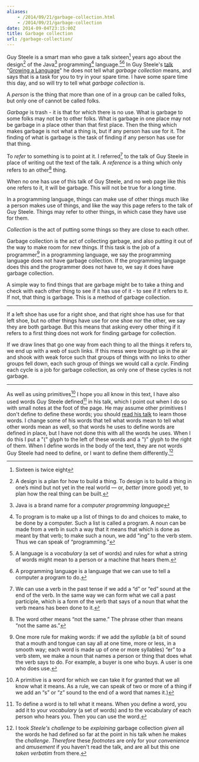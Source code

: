```yaml
---
aliases:
    - /2014/09/21/garbage-collection.html
    - /2014/09/21/garbage-collection
date: 2014-09-04T23:15:00Z
title: Garbage collection
url: /garbage-collection/
---
```


Guy Steele is a smart man who gave a talk sixteen[^1] years ago about the
design[^2] of the Java[^Java] programming[^programming] language.[^language][^programming_language]
In Guy Steele's [talk](https://www.youtube.com/watch?v=_ahvzDzKdB0) "[Growing a
Language](http://www.cs.virginia.edu/~evans/cs655/readings/steele.pdf)" he
does not tell what *garbage collection* means, and says that is a task
for you to try in
your spare time. I have some spare time this day, and so will try to tell
what *garbage collection* is.

A *person* is the thing that more than one of in a group can be called folks,
but only one of cannot be called folks.

*Garbage* is trash - it is that for which there is no use. What is garbage to some
folks may not be to other folks. What is garbage in one place may not be garbage
in a place other than that first place. Then the thing which makes garbage is not what a thing is, but
if any person has use for it. The finding of what is garbage is the task of
finding if any person has use for that thing.

To *refer* to something is to point at it. I referred[^ed] to the talk of Guy Steele
in place of writing out the text of the talk.
A *reference* is a thing which only refers to an other[^other] thing.

When no one has use of this talk of Guy Steele, and no web page like this one
refers to it, it will be garbage. This will not be true for a long time.

In a programming language, things can make use of other things much like a
person makes use of things, and like the way this page refers to the talk of Guy Steele.
Things may refer to other things, in which case they have use for them.

*Collection* is the act of putting some things so they are close to each other.

Garbage collection is the act of collecting garbage, and also putting it out
of the way to make room for new things. If this task is the job of a programmer[^programmer]
in a programming language, we say the programming language does not have
garbage collection. If the programming language does this and the
programmer does not have to, we say it does have garbage collection.

A simple way to find things that are garbage might be to take a thing and
check with each other thing to see if it has use of it - to see if it refers
to it. If not, that thing is garbage. This is a method of garbage collection.

------------------------

If a left shoe has use for a right shoe, and that right shoe has use for that
left shoe, but no other things have use for one shoe nor the other, we say
they are both garbage. But this means that asking every other thing if it refers
to a first thing does not work for finding garbage for collection.

If we draw lines that go one way from each thing to all the things it refers
to, we end up with a web of such links. If this mess were
brought up in the air and shook with weak force such that groups of things
with no links to other groups fell down, each such group of things we would call a
*cycle*. Finding each cycle is a job for garbage collection, as only one of
these cycles is not garbage.

-------------------------

As well as using primitives[^primitives] I hope you all know in this text, I have also used
words Guy Steele defined[^defined] in his talk, which I point out when I do so
with small notes at the foot of the page. He may assume other primitives I
don't define to define these words; you should [read his talk](http://www.cs.virginia.edu/~evans/cs655/readings/steele.pdf) to learn those
words. I change some of his words that tell what words mean to tell what other words mean as well, so that words he uses
to define words are defined in place, but I have not done this with all the
words he uses. When I do this I put a "(" glyph to the left of these words and
a ")" glyph to the right of them. When I define words in the body of
the text, they are not words Guy Steele had need to define, or I want to
define them differently.[^exception]

[^Java]: Java is a brand name for a *computer* *programming language*

[^1]: Sixteen is twice eight

[^2]: A design is a plan for how to build a thing. To design is to build a thing in one’s
    mind but not yet in the real world — or, *better* (more good) yet, to plan how the real thing can
    be built.

[^primitives]: A primitive is a word for which we can take it for granted that we all
    know what it means. As a rule, we can speak of two or more of a thing if we
    add an “s” or “z” sound to the end of a word that names it.)


[^defined]: To define a word is to tell what it means. When you define a word, you add it to your
    *vocabulary* (a set of words)
    and to the vocabulary of each person who hears you. Then you can use the
    word. 
    
[^other]: The word other means “not the same.” The phrase other than means
    “not the same as.”

[^computer]: A computer is a *machine* (a thing that can do a task with no help,
    or not much help, from a *person*) that can do at least what *the two number
    machine* can do—
    and we have good cause to think that if a computer task can be done at all,
    then the
    two number machine can do it, too, if you put numbers in and read them out in
    the right
    way. In some sense, all computers are the same; we know this thanks to the
    work of such
    persons as *Alan Turing* and *Alonzo Church*.

[^example]: An example is some one thing, out of a set of things, that I put
    in front of you so that you can see how some part of that thing is in
    fact a part of each thing in the set.

[^programming_language]: A programming language is a language that we can use
    to tell a computer a program
    to do.

[^programmer]: One more rule for making words: if we add the *syllable* (a bit of
    sound that a mouth and tongue can say all at one time, more or
    less, in a smooth way; each word is made up of one or more syllables) “er” to a verb stem, we make
    a noun that names a person or thing that does what the verb says to do. For example, a
    buyer is one who buys. A user is one who does use.

[^programming]: To program is to make up a list of things to do and choices to make, to be done by a
    computer. Such a list is called a program. A noun can be made from a verb in such a way that it means that which
    is done as meant by that verb; to make such a noun, we add “ing” to the verb stem.
    Thus we can speak of “programming.”

[^language]: 
    A language is a *vocabulary* (a set of words) and rules for what a string of words might mean to
    a person
    or a machine that hears them.

[^ed]: We can use a verb in the past tense if we add a “d” or “ed” sound at
    the end of the verb.
    In the same way we can form what we call a past participle, which is
    a form of the
    verb that says of a noun that what the verb means has been done to it.

[^exception]: I took *Steele's* *challenge* to be *explaining* garbage
    collection *given* all the words he had defined so far at the point
    in his talk when he makes the *challenge*. *Therefore* these *footnotes*
    are only for your *convenience* and *amusement* if you haven't read the
    talk, and are all but this one *taken* *verbatim* from there.

